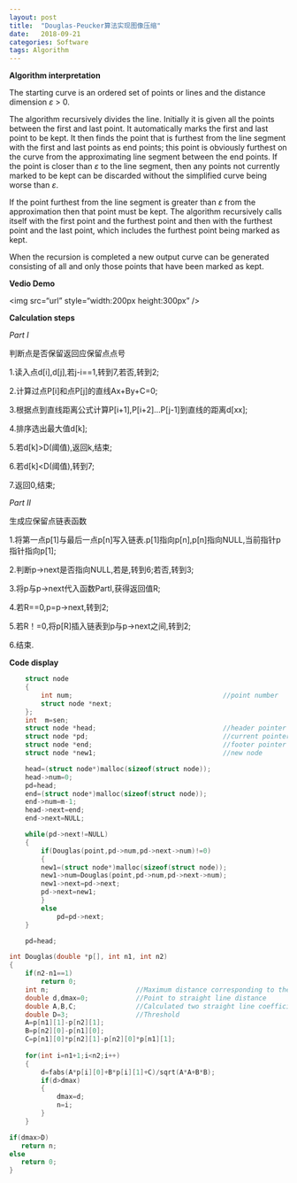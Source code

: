 ```yaml
---
layout: post
title:  "Douglas-Peucker算法实现图像压缩"
date:   2018-09-21
categories: Software
tags: Algorithm
---
```




**Algorithm interpretation**

The starting curve is an ordered set of points or lines and the distance dimension *ε* > 0.

The algorithm recursively divides the line. Initially it is given all the points between the first and last point. It automatically marks the first and last point to be kept. It then finds the point that is furthest from the line segment with the first and last points as end points; this point is obviously furthest on the curve from the approximating line segment between the end points. If the point is closer than *ε* to the line segment, then any points not currently marked to be kept can be discarded without the simplified curve being worse than *ε*.

If the point furthest from the line segment is greater than *ε* from the approximation then that point must be kept. The algorithm recursively calls itself with the first point and the furthest point and then with the furthest point and the last point, which includes the furthest point being marked as kept.

When the recursion is completed a new output curve can be generated consisting of all and only those points that have been marked as kept.



**Vedio Demo**

<img src=“url” style=“width:200px height:300px” />



**Calculation steps**

*Part I*

判断点是否保留返回应保留点点号

1.读入点d[i],d[j],若j-i==1,转到7,若否,转到2;

2.计算过点P[i]和点P[j]的直线Ax+By+C=0;

3.根据点到直线距离公式计算P[i+1],P[i+2]...P[j-1]到直线的距离d[xx];

4.排序选出最大值d[k];

5.若d[k]>D(阈值),返回k,结束;

6.若d[k]<D(阈值),转到7;

7.返回0,结束;

 

*Part II*

生成应保留点链表函数

1.将第一点p[1]与最后一点p[n]写入链表.p[1]指向p[n],p[n]指向NULL,当前指针p指针指向p[1];

2.判断p->next是否指向NULL,若是,转到6;若否,转到3;

3.将p与p->next代入函数PartI,获得返回值R;

4.若R==0,p=p->next,转到2;

5.若R！=0,将p[R]插入链表到p与p->next之间,转到2;

6.结束.



**Code display**

```c++
	struct node
	{
        int num;                                      //point number
	    struct node *next;
    };
	int  m=sen;
    struct node *head;                                //header pointer
    struct node *pd;                                  //current pointer
    struct node *end;                                 //footer pointer
    struct node *new1;                                //new node

	head=(struct node*)malloc(sizeof(struct node));   
	head->num=0;                                      
    pd=head;                                           
	end=(struct node*)malloc(sizeof(struct node));  
	end->num=m-1;        
	head->next=end;
	end->next=NULL;

	while(pd->next!=NULL)
	{
		if(Douglas(point,pd->num,pd->next->num)!=0)
		{
        new1=(struct node*)malloc(sizeof(struct node)); 
        new1->num=Douglas(point,pd->num,pd->next->num);
		new1->next=pd->next;
		pd->next=new1;
		}
		else
			pd=pd->next;
	}

	pd=head;
```

```c++
int Douglas(double *p[], int n1, int n2)
{
	if(n2-n1==1)
		return 0;
	int n;                      //Maximum distance corresponding to the point number
	double d,dmax=0;            //Point to straight line distance
	double A,B,C;               //Calculated two straight line coefficients
	double D=3;                 //Threshold
	A=p[n1][1]-p[n2][1];                 
	B=p[n2][0]-p[n1][0];                 
	C=p[n1][0]*p[n2][1]-p[n2][0]*p[n1][1];   
	
	for(int i=n1+1;i<n2;i++)
	{
		d=fabs(A*p[i][0]+B*p[i][1]+C)/sqrt(A*A+B*B);             
		if(d>dmax)
		{
			dmax=d;
			n=i;
		}
	}

if(dmax>D)
   return n;
else 
   return 0;
}
```

